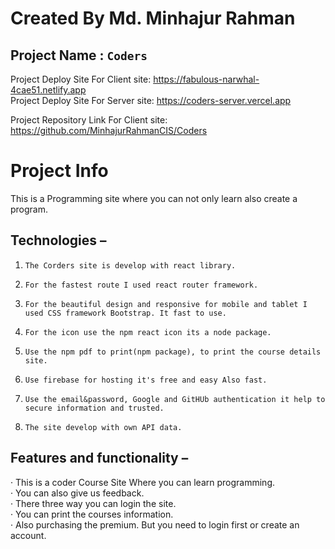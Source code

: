 # Created By Md. Minhajur Rahman

## Project Name : `Coders`
Project Deploy Site For Client site: https://fabulous-narwhal-4cae51.netlify.app \
Project Deploy Site For Server site: https://coders-server.vercel.app


Project Repository Link For Client site: https://github.com/MinhajurRahmanCIS/Coders 

# Project Info
This is a Programming site where you can not only learn also create a program.
## Technologies  –
1.     The Corders site is develop with react library.  
2.     For the fastest route I used react router framework.
3.     For the beautiful design and responsive for mobile and tablet I used CSS framework Bootstrap. It fast to use.
4.     For the icon use the npm react icon its a node package.
5.     Use the npm pdf to print(npm package), to print the course details site.
6.     Use firebase for hosting it's free and easy Also fast.
7.     Use the email&password, Google and GitHUb authentication it help to secure information and trusted.
8.     The site develop with own API data.
## Features and functionality –
·         This is a coder Course Site Where you can learn programming.\
·         You can also give us feedback.\
·         There three way you can login the site.\
·         You can print the courses information.\
·         Also purchasing the premium. But you need to login first or create an account.


